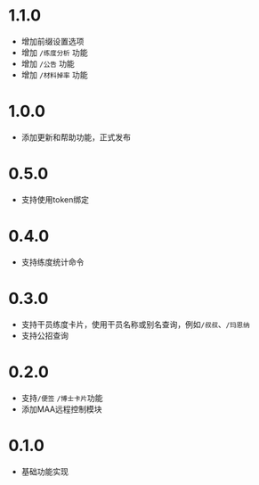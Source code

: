 # 1.1.0
* 增加前缀设置选项
* 增加 `/练度分析` 功能
* 增加 `/公告` 功能
* 增加 `/材料掉率` 功能

# 1.0.0
* 添加更新和帮助功能，正式发布

# 0.5.0
* 支持使用token绑定

# 0.4.0
* 支持练度统计命令

# 0.3.0
* 支持干员练度卡片，使用干员名称或别名查询，例如`/叔叔`、`/玛恩纳`
* 支持公招查询

# 0.2.0
* 支持`/便签` `/博士卡片`功能
* 添加MAA远程控制模块

# 0.1.0
* 基础功能实现